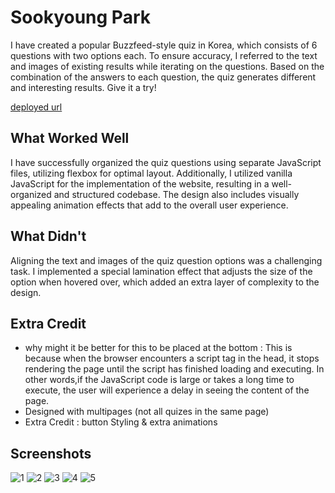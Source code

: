 # Sookyoung Park

I have created a popular Buzzfeed-style quiz in Korea, which consists of 6 questions with two options each. To ensure accuracy, I referred to the text and images of existing results while iterating on the questions. Based on the combination of the answers to each question, the quiz generates different and interesting results. Give it a try!

[deployed url](https://soolab2.onrender.com)

## What Worked Well
I have successfully organized the quiz questions using separate JavaScript files, utilizing flexbox for optimal layout. Additionally, I utilized vanilla JavaScript for the implementation of the website, resulting in a well-organized and structured codebase. The design also includes visually appealing animation effects that add to the overall user experience.

## What Didn't
Aligning the text and images of the quiz question options was a challenging task. I implemented a special lamination effect that adjusts the size of the option when hovered over, which added an extra layer of complexity to the design.

## Extra Credit
* why might it be better for this to be placed at the bottom : This is because when the browser encounters a script tag in the head, it stops rendering the page until the script has finished loading and executing. In other words,if the JavaScript code is large or takes a long time to execute, the user will experience a delay in seeing the content of the page.
* Designed with multipages (not all quizes in the same page)
* Extra Credit : button Styling & extra animations

## Screenshots
![1](https://github.com/dartmouth-cs52-23s/lab2-quizzical-sookyoungpark1031/blob/main/screenshots/1.png?raw=true)
![2](https://github.com/dartmouth-cs52-23s/lab2-quizzical-sookyoungpark1031/blob/main/screenshots/2.png?raw=true)
![3](https://github.com/dartmouth-cs52-23s/lab2-quizzical-sookyoungpark1031/blob/main/screenshots/3.png?raw=true)
![4](https://github.com/dartmouth-cs52-23s/lab2-quizzical-sookyoungpark1031/blob/main/screenshots/4.png?raw=true)
![5](https://github.com/dartmouth-cs52-23s/lab2-quizzical-sookyoungpark1031/blob/main/screenshots/5.png?raw=true)
